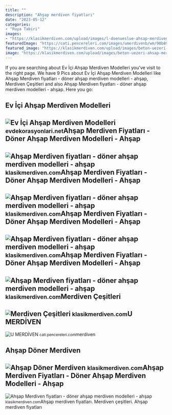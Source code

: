 ```yaml
---
title: ""
description: "Ahşap merdiven fiyatları"
date: "2023-05-12"
categories:
- "Ruya Tabiri"
images:
- "https://klasikmerdiven.com/upload/images/l-doenueslue-ahsap-merdiven-BIlxgc.jpg"
featuredImage: "https://cati.pencereleri.com/images/umerdivenb/wm/90b897bbebdcdffff4836409f5867270.jpg"
featured_image: "https://klasikmerdiven.com/upload/images/beton-uezeri-ahsap-merdiven-KxDyn6.jpg"
image: "https://klasikmerdiven.com/upload/images/beton-uezeri-ahsap-merdiven-KxDyn6.jpg"
---
```


If you are searching about Ev İçi Ahşap Merdiven Modelleri you've visit to the right page. We have 9 Pics about Ev İçi Ahşap Merdiven Modelleri like Ahşap Merdiven fiyatları - döner ahşap merdiven modelleri - ahşap, Merdiven Çeşitleri and also Ahşap Merdiven fiyatları - döner ahşap merdiven modelleri - ahşap. Here you go:

Ev İçi Ahşap Merdiven Modelleri
-------------------------------

 ![Ev İçi Ahşap Merdiven Modelleri](https://evdekorasyonlari.net/wp-content/uploads/2021/03/ahsap-merviden8.jpg) <small>evdekorasyonlari.net</small>Ahşap Merdiven Fiyatları - Döner Ahşap Merdiven Modelleri - Ahşap
-----------------------------------------------------------------

 ![Ahşap Merdiven fiyatları - döner ahşap merdiven modelleri - ahşap](https://klasikmerdiven.com/upload/images/l-doenueslue-ahsap-merdiven-BIlxgc.jpg) <small>klasikmerdiven.com</small>Ahşap Merdiven Fiyatları - Döner Ahşap Merdiven Modelleri - Ahşap
-----------------------------------------------------------------

 ![Ahşap Merdiven fiyatları - döner ahşap merdiven modelleri - ahşap](https://klasikmerdiven.com/upload/images/celik-merdiven-Le76sG.jpg) <small>klasikmerdiven.com</small>Ahşap Merdiven Fiyatları - Döner Ahşap Merdiven Modelleri - Ahşap
-----------------------------------------------------------------

 ![Ahşap Merdiven fiyatları - döner ahşap merdiven modelleri - ahşap](https://klasikmerdiven.com/upload/images/celik-merdiven-Fl2a9y.jpg) <small>klasikmerdiven.com</small>Ahşap Merdiven Fiyatları - Döner Ahşap Merdiven Modelleri - Ahşap
-----------------------------------------------------------------

 ![Ahşap Merdiven fiyatları - döner ahşap merdiven modelleri - ahşap](https://klasikmerdiven.com/upload/images/beton-uezeri-ahsap-merdiven-KxDyn6.jpg) <small>klasikmerdiven.com</small>Merdiven Çeşitleri
------------------

 ![Merdiven Çeşitleri](https://klasikmerdiven.com/upload/images/merdiven-cesitleri-XWxCWi.jpg) <small>klasikmerdiven.com</small>U MERDİVEN
----------

 ![U MERDİVEN](https://cati.pencereleri.com/images/umerdivenb/wm/90b897bbebdcdffff4836409f5867270.jpg) <small>cati.pencereleri.com</small>merdiven

Ahşap Döner Merdiven
--------------------

 ![Ahşap Döner Merdiven](https://klasikmerdiven.com/upload/images/ahsap-doener-merdiven-scU2wh.jpg) <small>klasikmerdiven.com</small>Ahşap Merdiven Fiyatları - Döner Ahşap Merdiven Modelleri - Ahşap
-----------------------------------------------------------------

 ![Ahşap Merdiven fiyatları - döner ahşap merdiven modelleri - ahşap](https://klasikmerdiven.com/upload/images/g-merdiven.jpg) <small>klasikmerdiven.com</small>Ahşap merdiven fiyatları. Merdiven çeşitleri. Ahşap merdiven fiyatları

